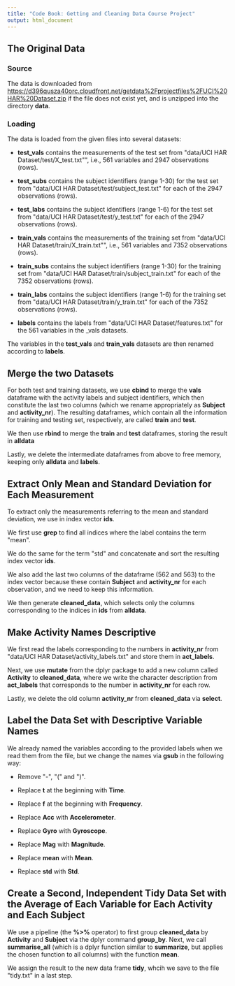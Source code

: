 ```yaml
---
title: "Code Book: Getting and Cleaning Data Course Project"
output: html_document
---
```


## The Original Data

### Source
The data is downloaded from https://d396qusza40orc.cloudfront.net/getdata%2Fprojectfiles%2FUCI%20HAR%20Dataset.zip if the file does not exist yet, and is unzipped into the directory **data**.

### Loading
The data is loaded from the given files into several datasets:

* **test_vals** contains the measurements of the test set from "data/UCI HAR Dataset/test/X_test.txt"", i.e., 561 variables and 2947 observations (rows).

* **test_subs** contains the subject identifiers (range 1-30) for the test set from "data/UCI HAR Dataset/test/subject_test.txt" for each of the 2947 observations (rows).

* **test_labs** contains the subject identifiers (range 1-6) for the test set from "data/UCI HAR Dataset/test/y_test.txt" for each of the 2947 observations (rows).

* **train_vals** contains the measurements of the training set from "data/UCI HAR Dataset/train/X_train.txt"", i.e., 561 variables and 7352 observations (rows).

* **train_subs** contains the subject identifiers (range 1-30) for the training set from "data/UCI HAR Dataset/train/subject_train.txt" for each of the 7352 observations (rows).

* **train_labs** contains the subject identifiers (range 1-6) for the training set from "data/UCI HAR Dataset/train/y_train.txt" for each of the 7352 observations (rows).

* **labels** contains the labels from "data/UCI HAR Dataset/features.txt" for the 561 variables in the _vals datasets.

The variables in the **test_vals** and **train_vals** datasets are then renamed according to **labels**.


## Merge the two Datasets

For both test and training datasets, we use **cbind** to merge the **vals** dataframe with the activity labels and subject identifiers, which then constitute the last two columns (which we rename appropriately as **Subject** and **activity_nr**). The resulting dataframes, which contain all the information for training and testing set, respectively, are called **train** and **test**.

We then use **rbind** to merge the **train** and **test** dataframes, storing the result in **alldata**

Lastly, we delete the intermediate dataframes from above to free memory, keeping only **alldata** and **labels**.

## Extract Only Mean and Standard Deviation for Each Measurement

To extract only the measurements referring to the mean and standard deviation, we use in index vector **ids**. 

We first use **grep** to find all indices where the label contains the term "mean". 

We do the same for the term "std" and concatenate and sort the resulting index vector **ids**. 

We also add the last two columns of the dataframe (562 and 563) to the index vector because these contain **Subject** and **activity_nr** for each observation, and we need to keep this information. 

We then generate **cleaned_data**, which selects only the columns corresponding to the indices in **ids** from **alldata**.


## Make Activity Names Descriptive

We first read the labels corresponding to the numbers in **activity_nr** from "data/UCI HAR Dataset/activity_labels.txt" and store them in **act_labels**.

Next, we use **mutate** from the dplyr package to add a new column called **Activity** to **cleaned_data**, where we write the character description from **act_labels** that corresponds to the number in **activity_nr** for each row.

Lastly, we delete the old column **activity_nr** from **cleaned_data** via **select**.

## Label the Data Set with Descriptive Variable Names

We already named the variables according to the provided labels when we read them from the file, but we change the names via **gsub** in the following way:

* Remove "-", "(" and ")".

* Replace **t** at the beginning with **Time**.

* Replace **f** at the beginning with **Frequency**.

* Replace **Acc** with **Accelerometer**.

* Replace **Gyro** with **Gyroscope**.

* Replace **Mag** with **Magnitude**.

* Replace **mean** with **Mean**.

* Replace **std** with **Std**.

## Create a Second, Independent Tidy Data Set with the Average of Each Variable for Each Activity and Each Subject

We use a pipeline (the **%>%** operator) to first group **cleaned_data** by **Activity** and **Subject** via the dplyr command **group_by**. Next, we call **summarise_all** (which is a dplyr function similar to **summarize**, but applies the chosen function to all columns) with the function **mean**. 

We assign the result to the new data frame **tidy**, whcih we save to the file "tidy.txt" in a last step.










